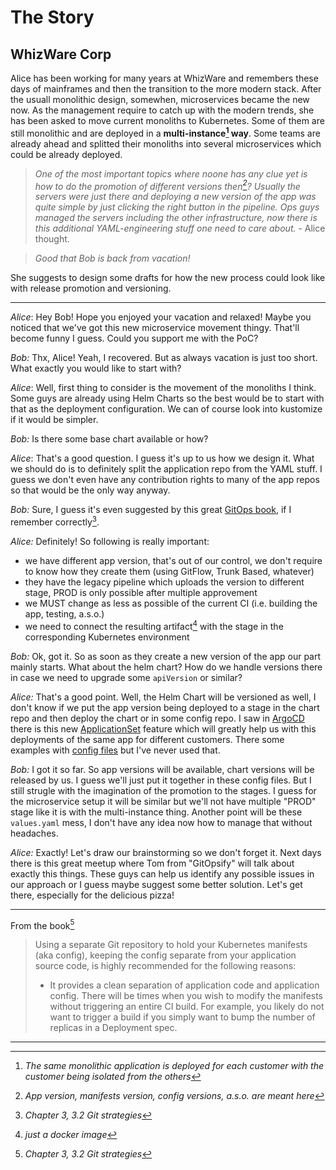 # The Story

## WhizWare Corp

Alice has been working for many years at WhizWare and remembers these days of mainframes and then the transition to the more modern stack. After the usuall monolithic design, somewhen, microservices became the new now. As the management require to catch up with the modern trends, she has been asked to move current monoliths to Kubernetes. Some of them are still monolithic and are deployed in a **multi-instance[^1] way**. Some teams are already ahead and splitted their monoliths into several microservices which could be already deployed. 

> *One of the most important topics where noone has any clue yet is how to do the promotion of different versions then[^2]? Usually the servers were just there and deploying a new version of the app was quite simple by just clicking the right button in the pipeline. Ops guys managed the servers including the other infrastructure, now there is this additional YAML-engineering stuff one need to care about.* - Alice thought.

> *Good that Bob is back from vacation!* 
 
She suggests to design some drafts for how the new process could look like with release promotion and versioning.

---

*Alice*: Hey Bob! Hope you enjoyed your vacation and relaxed! Maybe you noticed that we've got this new microservice movement thingy. That'll become funny I guess. Could you support me with the PoC?

*Bob:* Thx, Alice! Yeah, I recovered. But as always vacation is just too short. What exactly you would like to start with?

*Alice*: Well, first thing to consider is the movement of the monoliths I think. Some guys are already using Helm Charts so the best would be to start with that as the deployment configuration. We can of course look into kustomize if it would be simpler.

*Bob:* Is there some base chart available or how?

*Alice*: That's a good question. I guess it's up to us how we design it. What we should do is to definitely split the application repo from the YAML stuff. I guess we don't even have any contribution rights to many of the app repos so that would be the only way anyway.

*Bob:* Sure, I guess it's even suggested by this great [GitOps book](https://www.manning.com/books/gitops-and-kubernetes), if I remember correctly[^3]. 

*Alice:* Definitely! So following is really important:
  - we have different app version, that's out of our control, we don't require to know how they create them (using GitFlow, Trunk Based, whatever)
  - they have the legacy pipeline which uploads the version to different stage, PROD is only possible after multiple approvement
  - we MUST change as less as possible of the current CI (i.e. building the app, testing, a.s.o.)
  - we need to connect the resulting artifact[^4] with the stage in the corresponding Kubernetes environment

*Bob:* Ok, got it. So as soon as they create a new version of the app our part mainly starts. What about the helm chart? How do we handle versions there in case we need to upgrade some `apiVersion` or similar?

*Alice:* That's a good point. Well, the Helm Chart will be versioned as well, I don't know if we put the app version being deployed to a stage in the chart repo and then deploy the chart or in some config repo. I saw in [ArgoCD](https://argo-cd.readthedocs.io/en/stable/) there is this new [ApplicationSet](https://argocd-applicationset.readthedocs.io/en/stable/) feature which will greatly help us with this deployments of the same app for different customers. There some examples with [config files](https://argocd-applicationset.readthedocs.io/en/stable/Generators-Git/#git-generator-files) but I've never used that.

*Bob:* I got it so far. So app versions will be available, chart versions will be released by us. I guess we'll just put it together in these config files. But I still strugle with the imagination of the promotion to the stages. I guess for the microservice setup it will be similar but we'll not have multiple "PROD" stage like it is with the multi-instance thing. Another point will be these `values.yaml` mess, I don't have any idea now how to manage that without headaches.

*Alice:* Exactly! Let's draw our brainstorming so we don't forget it. Next days there is this great meetup where Tom from "GitOpsify" will talk about exactly this things. These guys can help us identify any possible issues in our approach or I guess maybe suggest some better solution. Let's get there, especially for the delicious pizza!

---

From the book[^3]

> Using a separate Git repository to hold your Kubernetes manifests (aka config), keeping the config separate from your application source code, is highly recommended
for the following reasons:
> - It provides a clean separation of application code and application config. There
will be times when you wish to modify the manifests without triggering an entire
CI build. For example, you likely do not want to trigger a build if you simply
want to bump the number of replicas in a Deployment spec.

---

[^1]: *The same monolithic application is deployed for each customer with the customer being isolated from the others*

[^2]: *App version, manifests version, config versions, a.s.o. are meant here*

[^3]: *Chapter 3, 3.2 Git strategies*

[^4]: *just a docker image*